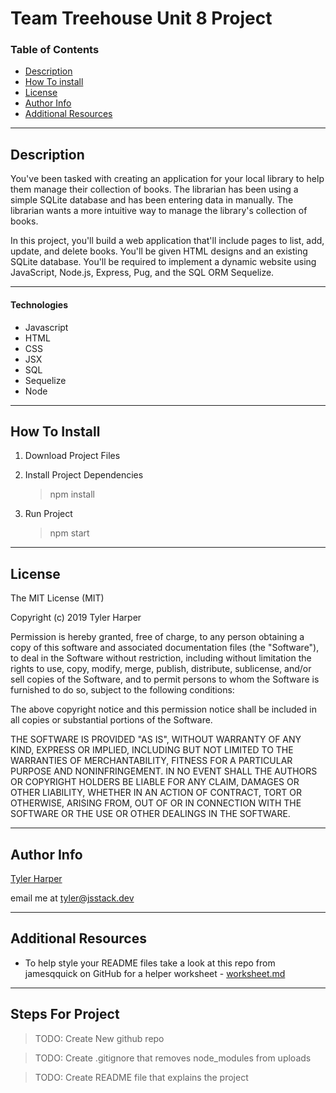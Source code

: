 # Team Treehouse Unit 8 Project

### Table of Contents

- [Description](#description)
- [How To install](#how-to-install)
- [License](#license)
- [Author Info](#author-info)
- [Additional Resources](#additional-resources)

---

## Description

You've been tasked with creating an application for your local library to help them manage their collection of books. The librarian has been using a simple SQLite database and has been entering data in manually. The librarian wants a more intuitive way to manage the library's collection of books.

In this project, you'll build a web application that'll include pages to list, add, update, and delete books. You'll be given HTML designs and an existing SQLite database. You'll be required to implement a dynamic website using JavaScript, Node.js, Express, Pug, and the SQL ORM Sequelize.

---

#### Technologies

- Javascript
- HTML
- CSS
- JSX
- SQL
- Sequelize
- Node

---

## How To Install

1. Download Project Files

2. Install Project Dependencies

   > npm install

3. Run Project

   > npm start

---

## License

The MIT License (MIT)

Copyright (c) 2019 Tyler Harper

Permission is hereby granted, free of charge, to any person obtaining a copy of this software and associated documentation files (the "Software"), to deal in the Software without restriction, including without limitation the rights to use, copy, modify, merge, publish, distribute, sublicense, and/or sell copies of the Software, and to permit persons to whom the Software is furnished to do so, subject to the following conditions:

The above copyright notice and this permission notice shall be included in all copies or substantial portions of the Software.

THE SOFTWARE IS PROVIDED "AS IS", WITHOUT WARRANTY OF ANY KIND, EXPRESS OR IMPLIED, INCLUDING BUT NOT LIMITED TO THE WARRANTIES OF MERCHANTABILITY, FITNESS FOR A PARTICULAR PURPOSE AND NONINFRINGEMENT. IN NO EVENT SHALL THE AUTHORS OR COPYRIGHT HOLDERS BE LIABLE FOR ANY CLAIM, DAMAGES OR OTHER LIABILITY, WHETHER IN AN ACTION OF CONTRACT, TORT OR OTHERWISE, ARISING FROM, OUT OF OR IN CONNECTION WITH THE SOFTWARE OR THE USE OR OTHER DEALINGS IN THE SOFTWARE.

---

## Author Info

[Tyler Harper](https://resume.jsstack.dev)

email me at [tyler@jsstack.dev](mailto:tyler@jsstack.dev)

---

## Additional Resources

- To help style your README files take a look at this repo from jamesqquick on GitHub for a helper worksheet - [worksheet.md](https://github.com/jamesqquick/markdown-worksheet/blob/master/worksheet.md)

---

## Steps For Project

> TODO: Create New github repo

> TODO: Create .gitignore that removes node_modules from uploads

> TODO: Create README file that explains the project
